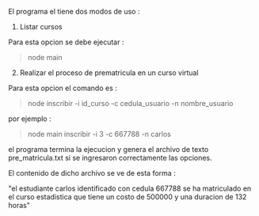 El programa el tiene dos modos de uso  :


1. Listar cursos

Para esta opcion se debe ejecutar :

>node main


2. Realizar el proceso de prematricula en un curso virtual

Para esta opcion el comando es :


>node inscribir -i id_curso -c cedula_usuario -n nombre_usuario

por ejemplo :

>node main inscribir -i 3 -c 667788 -n carlos

el programa termina la ejecucion y genera el archivo de texto pre_matricula.txt si se ingresaron correctamente las opciones.

El contenido de dicho archivo se ve de esta forma :


"el estudiante carlos identificado con cedula 667788 se ha matriculado en el curso estadistica que tiene un costo de 500000 y una duracion de 132 horas"

